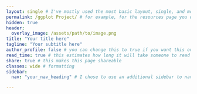 ```yaml
---
layout: single # I've mostly used the most basic layout, single, and modified it from there but feel free to pick a different one and play around!
permalink: /ggplot Project/ # for example, for the resources page you would put resources
hidden: true
header:
  overlay_image: /assets/path/to/image.png
title: "Your title here"
tagline: "Your subtitle here"   
author_profile: false # you can change this to true if you want this on the side again!
read_time: true # this estimates how long it will take someone to read this page
share: true # this makes this page shareable
classes: wide # formatting
sidebar:
  nav: "your_nav_heading" # I chose to use an additional sidebar to navigate different parts of this page instead of the author profile. If you use this you will have to add a new section to your navigation.yml file, or you can comment this section out.

---
```

